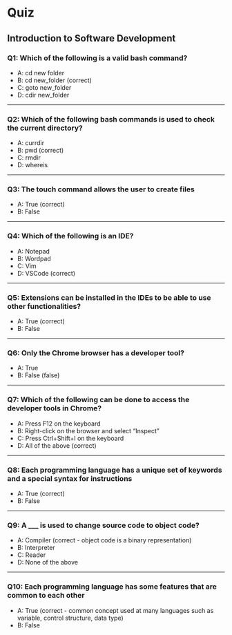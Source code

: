 # Quiz

## Introduction to Software Development

### Q1: Which of the following is a valid bash command?
- A: cd new folder
- B: cd new_folder  (correct)
- C: goto new_folder
- D: cdir new_folder
---

### Q2: Which of the following bash commands is used to check the current directory?
- A: currdir
- B: pwd  (correct)
- C: rmdir
- D: whereis
---

### Q3: The touch command allows the user to create files
- A: True (correct)
- B: False
---

### Q4: Which of the following is an IDE?
- A: Notepad
- B: Wordpad
- C: Vim
- D: VSCode (correct)
---

### Q5: Extensions can be installed in the IDEs to be able to use other functionalities?
- A: True (correct)
- B: False
---

### Q6: Only the Chrome browser has a developer tool?
- A: True
- B: False  (false)
---

### Q7: Which of the following can be done to access the developer tools in Chrome?
- A: Press F12 on the keyboard
- B: Right-click on the browser and select “Inspect”
- C: Press Ctrl+Shift+I on the keyboard
- D: All of the above  (correct)
---

### Q8: Each programming language has a unique set of keywords and a special syntax for instructions
- A: True (correct)
- B: False
---

### Q9: A ___ is used to change source code to object code?
- A: Compiler (correct - object code is a binary representation)
- B: Interpreter
- C: Reader
- D: None of the above
---

### Q10: Each programming language has some features that are common to each other
- A: True (correct - common concept used at many languages such as variable, control structure, data type)
- B: False